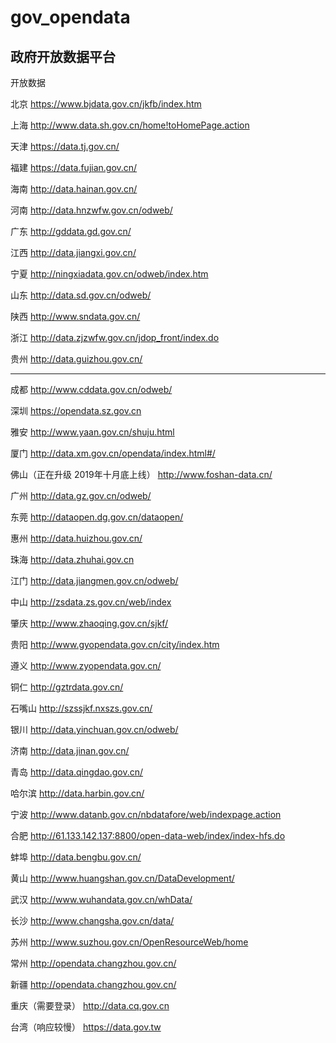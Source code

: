 # gov_opendata
## 政府开放数据平台


开放数据

北京
https://www.bjdata.gov.cn/jkfb/index.htm

上海
http://www.data.sh.gov.cn/home!toHomePage.action

天津
https://data.tj.gov.cn/

福建
https://data.fujian.gov.cn/

海南
http://data.hainan.gov.cn/

河南
http://data.hnzwfw.gov.cn/odweb/

广东
http://gddata.gd.gov.cn/

江西
http://data.jiangxi.gov.cn/

宁夏
http://ningxiadata.gov.cn/odweb/index.htm

山东
http://data.sd.gov.cn/odweb/

陕西
http://www.sndata.gov.cn/

浙江
http://data.zjzwfw.gov.cn/jdop_front/index.do

贵州
http://data.guizhou.gov.cn/


---------


成都
http://www.cddata.gov.cn/odweb/

深圳
https://opendata.sz.gov.cn

雅安
http://www.yaan.gov.cn/shuju.html

厦门
http://data.xm.gov.cn/opendata/index.html#/

佛山（正在升级  2019年十月底上线）
http://www.foshan-data.cn/

广州
http://data.gz.gov.cn/odweb/

东莞
http://dataopen.dg.gov.cn/dataopen/

惠州
http://data.huizhou.gov.cn/

珠海
http://data.zhuhai.gov.cn

江门
http://data.jiangmen.gov.cn/odweb/

中山
http://zsdata.zs.gov.cn/web/index

肇庆
http://www.zhaoqing.gov.cn/sjkf/

贵阳
http://www.gyopendata.gov.cn/city/index.htm

遵义
http://www.zyopendata.gov.cn/

铜仁
http://gztrdata.gov.cn/

石嘴山
http://szssjkf.nxszs.gov.cn/

银川
http://data.yinchuan.gov.cn/odweb/

济南
http://data.jinan.gov.cn/

青岛
http://data.qingdao.gov.cn/

哈尔滨
http://data.harbin.gov.cn/

宁波
http://www.datanb.gov.cn/nbdatafore/web/indexpage.action

合肥
http://61.133.142.137:8800/open-data-web/index/index-hfs.do

蚌埠
http://data.bengbu.gov.cn/

黄山
http://www.huangshan.gov.cn/DataDevelopment/

武汉
http://www.wuhandata.gov.cn/whData/

长沙
http://www.changsha.gov.cn/data/

苏州
http://www.suzhou.gov.cn/OpenResourceWeb/home

常州
http://opendata.changzhou.gov.cn/

新疆
http://opendata.changzhou.gov.cn/


重庆（需要登录）
http://data.cq.gov.cn



台湾（响应较慢）
https://data.gov.tw

